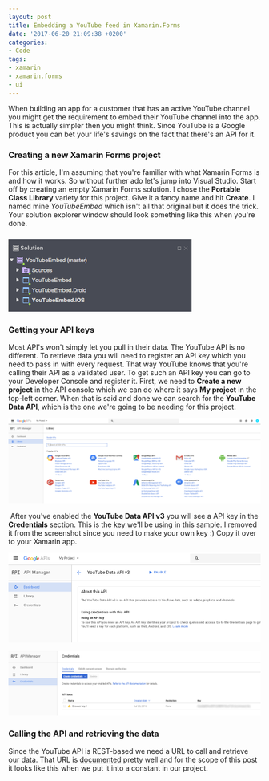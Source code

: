 ```yaml
---
layout: post
title: Embedding a YouTube feed in Xamarin.Forms
date: '2017-06-20 21:09:38 +0200'
categories:
- Code
tags:
- xamarin
- xamarin.forms
- ui
---
```





When building an app for a customer that has an active YouTube channel you might get the requirement to embed their YouTube channel into the app. This is actually simpler then you might think. Since YouTube is a Google product you can bet your life's savings on the fact that there's an API for it.




 







### Creating a new Xamarin Forms project




For this article, I'm assuming that you're familiar with what Xamarin Forms is and how it works. So without further ado let's jump into Visual Studio. Start off by creating an empty Xamarin Forms solution. I chose the **Portable Class Library** variety for this project. Give it a fancy name and hit **Create**. I named mine *YouTubeEmbed* which isn't all that original but it does the trick. Your solution explorer window should look something like this when you're done.








### 
[![The solution explorer after creating a blank Xamarin Forms app.](/images/posts/solutionexplorer.png)](/images/posts/solutionexplorer.png)













### Getting your API keys




Most API's won't simply let you pull in their data. The YouTube API is no different. To retrieve data you will need to register an API key which you need to pass in with every request. That way YouTube knows that you're calling their API as a validated user. To get such an API key you can go to your Developer Console and register it. First, we need to **Create a new project** in the API console which we can do where it says **My project** in the top-left corner. When that is said and done we can search for the **YouTube Data API**, which is the one we're going to be needing for this project.






![](/images/posts/apis.png)



 After you've enabled the **YouTube Data API v3** you will see a API key in the **Credentials** section. This is the key we'll be using in this sample. I removed it from the screenshot since you need to make your own key :) Copy it over to your Xamarin app.







[![Enable the YouTube API](/images/posts/enableapi.png)](/images/posts/enableapi.png)










[![Getting your API key](/images/posts/apikeuy.png)](/images/posts/apikeuy.png)




### Calling the API and retrieving the data





Since the YouTube API is REST-based we need a URL to call and retrieve our data. That URL is [documented](https://developers.google.com/apis-explorer/#p/youtube/v3/youtube.videos.list) pretty well and for the scope of this post it looks like this when we put it into a constant in our project.<script src="https://gist.github.com/sthewissen/bee8e071f06a97b2b6b3e1f31da8e536.js"></script>